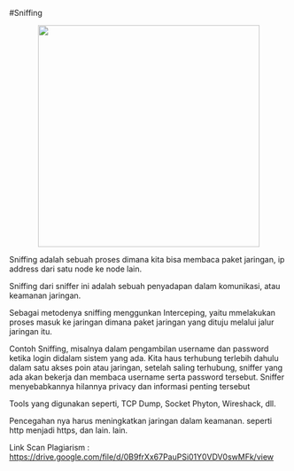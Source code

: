 #Sniffing

<p align="center">
  <img src="/img/abs1.jpg" width="400px">
</p>

Sniffing adalah sebuah proses dimana kita bisa membaca paket jaringan, ip address dari satu node ke node lain. 

Sniffing dari sniffer ini adalah sebuah penyadapan dalam komunikasi, atau keamanan jaringan. 

Sebagai metodenya sniffing menggunkan Interceping, yaitu mmelakukan proses masuk ke jaringan  dimana paket jaringan yang dituju melalui jalur jaringan itu.

Contoh Sniffing, misalnya dalam pengambilan username dan password ketika login didalam sistem yang ada. Kita haus terhubung terlebih dahulu dalam satu akses poin atau jaringan, setelah saling terhubung, sniffer yang ada akan bekerja dan membaca username serta password tersebut. Sniffer menyebabkannya hilannya privacy dan informasi penting tersebut

Tools yang digunakan seperti, TCP Dump, Socket Phyton, Wireshack, dll.

Pencegahan nya harus meningkatkan jaringan dalam keamanan. seperti http menjadi https, dan lain. lain.

Link Scan Plagiarism : https://drive.google.com/file/d/0B9frXx67PauPSi01Y0VDV0swMFk/view